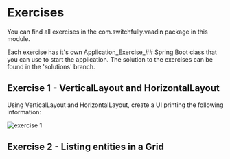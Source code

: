 # Exercises
You can find all exercises in the com.switchfully.vaadin package in this module.

Each exercise has it's own Application_Exercise_## Spring Boot class that you can use to start the application.
The solution to the exercises can be found in the 'solutions' branch.

## Exercise 1 - VerticalLayout and HorizontalLayout
Using VerticalLayout and HorizontalLayout, create a UI printing the following information:

![exercise 1](https://raw.githubusercontent.com/stevendecock/vaadinbooking/master/exercises/images/exercise-01.PNG)

## Exercise 2 - Listing entities in a Grid

